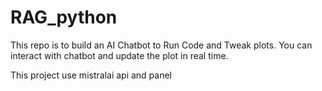 # RAG_python

This repo is to build an AI Chatbot to Run Code and Tweak plots.
You can interact with chatbot and update the plot in real time.

This project use mistralai api and panel